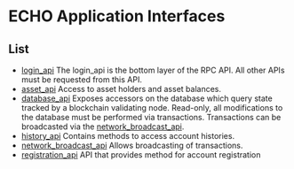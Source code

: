 ECHO Application Interfaces
===========================

List
----

- [login_api][] The login_api is the bottom layer of the RPC API. All other APIs must be requested from this API.
- [asset_api][] Access to asset holders and asset balances.
- [database_api][] Exposes accessors on the database which query state tracked by a blockchain validating node.
  Read-only, all modifications to the database must be performed via transactions. Transactions can be broadcasted via the [network_broadcast_api][].
- [history_api][] Contains methods to access account histories.
- [network_broadcast_api][] Allows broadcasting of transactions.
- [registration_api][] API that provides method for account registration


<!--- [block_api][] Access to chain blocks. -->
<!-- - [crypto_api][] Access cryptography functions -->
<!-- - [network_node_api][] Allows maintenance of p2p connections. -->

[login_api]: apis/login-api.md
[asset_api]: apis/asset-api.md
[block_api]: apis/block-api.md
[network_broadcast_api]: apis/network-broadcast-api.md
[database_api]: apis/database-api.md
[history_api]: apis/history-api.md
[registration_api]: apis/registration-api.md
<!-- [crypto_api]: https://dev-doc.myecho.app/classgraphene_1_1app_1_1crypto__api.html -->
<!-- [network_node_api]: https://dev-doc.myecho.app/classgraphene_1_1app_1_1network__node__api.html -->